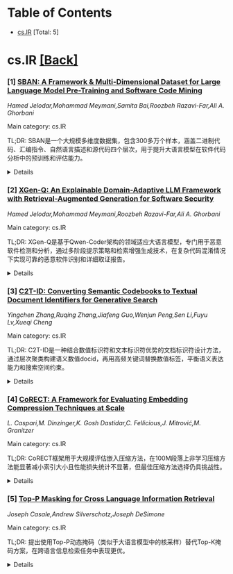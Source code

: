 <div id=toc></div>

# Table of Contents

- [cs.IR](#cs.IR) [Total: 5]


<div id='cs.IR'></div>

# cs.IR [[Back]](#toc)

### [1] [SBAN: A Framework \& Multi-Dimensional Dataset for Large Language Model Pre-Training and Software Code Mining](https://arxiv.org/abs/2510.18936)
*Hamed Jelodar,Mohammad Meymani,Samita Bai,Roozbeh Razavi-Far,Ali A. Ghorbani*

Main category: cs.IR

TL;DR: SBAN是一个大规模多维度数据集，包含300多万个样本，涵盖二进制代码、汇编指令、自然语言描述和源代码四个层次，用于提升大语言模型在软件代码分析中的预训练和评估能力。


<details>
  <summary>Details</summary>
Motivation: 现有的代码分析数据集通常只关注单一表示形式，缺乏跨表示形式的学习能力。SBAN旨在通过多模态结构连接低级机器表示和高级人类语义，为构建智能代码推理系统提供基础。

Method: 构建包含300多万个样本的数据集，其中290万个良性样本和67.2万个恶意软件样本，每个样本都提供二进制代码、汇编指令、自然语言描述和源代码四种表示形式。

Result: 创建了一个大规模、多模态的软件代码数据集，支持跨表示学习、软件语义理解和自动化恶意软件检测等研究任务。

Conclusion: SBAN数据集为软件行为挖掘、安全分析改进以及大语言模型在软件代码挖掘中的预训练和微调任务提供了新的机会，是构建智能代码推理系统的坚实基础。

Abstract: This paper introduces SBAN (Source code, Binary, Assembly, and Natural
Language Description), a large-scale, multi-dimensional dataset designed to
advance the pre-training and evaluation of large language models (LLMs) for
software code analysis. SBAN comprises more than 3 million samples, including
2.9 million benign and 672,000 malware respectively, each represented across
four complementary layers: binary code, assembly instructions, natural language
descriptions, and source code. This unique multimodal structure enables
research on cross-representation learning, semantic understanding of software,
and automated malware detection. Beyond security applications, SBAN supports
broader tasks such as code translation, code explanation, and other software
mining tasks involving heterogeneous data. It is particularly suited for
scalable training of deep models, including transformers and other LLM
architectures. By bridging low-level machine representations and high-level
human semantics, SBAN provides a robust foundation for building intelligent
systems that reason about code. We believe that this dataset opens new
opportunities for mining software behavior, improving security analytics, and
enhancing LLM capabilities in pre-training and fine-tuning tasks for software
code mining.

</details>


### [2] [XGen-Q: An Explainable Domain-Adaptive LLM Framework with Retrieval-Augmented Generation for Software Security](https://arxiv.org/abs/2510.19006)
*Hamed Jelodar,Mohammad Meymani,Roozbeh Razavi-Far,Ali A. Ghorbani*

Main category: cs.IR

TL;DR: XGen-Q是基于Qwen-Coder架构的领域适应大语言模型，专门用于恶意软件检测和分析，通过多阶段提示策略和检索增强生成技术，在复杂代码混淆情况下实现可靠的恶意软件识别和详细取证报告。


<details>
  <summary>Details</summary>
Motivation: 现有恶意软件检测系统对混淆或未知威胁的泛化能力不足，需要更适应性强且可解释的模型。生成式AI和LLM在代码理解方面表现出色，但在网络安全特别是恶意软件检测中的应用仍然有限。

Method: 基于Qwen-Coder架构构建领域适应LLM，在超过100万个恶意软件样本的大规模语料库上进行预训练，涵盖源代码和汇编代码。采用多阶段提示策略结合检索增强生成(RAG)，设计系统暴露模型于多样化混淆模式的训练流程。

Result: 实验结果显示XGen-Q相比竞争基线显著降低了困惑度，并在新型恶意软件样本上表现出强大性能。

Conclusion: 基于LLM的方法在可解释和鲁棒的恶意软件分析方面具有前景，XGen-Q展示了这种方法的有效性。

Abstract: Generative AI and large language models (LLMs) have shown strong capabilities
in code understanding, but their use in cybersecurity, particularly for malware
detection and analysis, remains limited. Existing detection systems often fail
to generalize to obfuscated or previously unseen threats, underscoring the need
for more adaptable and explainable models. To address this challenge, we
introduce XGen-Q, a domain-adapted LLM built on the Qwen-Coder architecture and
pretrained on a large-scale corpus of over one million malware samples,
spanning both source and assembly code. XGen-Q uses a multi-stage prompt
strategy combined with retrieval-augmented generation (RAG) to deliver reliable
malware identification and detailed forensic reporting, even in the presence of
complex code obfuscation. To further enhance generalization, we design a
training pipeline that systematically exposes the model to diverse obfuscation
patterns. Experimental results show that XGen-Q achieves significantly lower
perplexity than competitive baselines and exhibits strong performance on novel
malware samples, demonstrating the promise of LLM-based approaches for
interpretable and robust malware analysis.

</details>


### [3] [C2T-ID: Converting Semantic Codebooks to Textual Document Identifiers for Generative Search](https://arxiv.org/abs/2510.19221)
*Yingchen Zhang,Ruqing Zhang,Jiafeng Guo,Wenjun Peng,Sen Li,Fuyu Lv,Xueqi Cheng*

Main category: cs.IR

TL;DR: C2T-ID是一种结合数值标识符和文本标识符优势的文档标识符设计方法，通过层次聚类构建语义数值docid，再用高频关键词替换数值标签，平衡语义表达能力和搜索空间约束。


<details>
  <summary>Details</summary>
Motivation: 解决生成式检索中文档标识符设计的挑战：数值标识符无法利用大语言模型的自然语言理解能力，而纯文本标识符会扩大解码空间且对早期错误敏感。

Method: 1) 通过层次聚类构建语义数值docid；2) 提取高频元数据关键词并迭代替换数值标签；3) 可选的两级语义平滑步骤增强C2T-ID的流畅性。

Result: 在Natural Questions和淘宝产品搜索上的实验表明，C2T-ID显著优于原子标识符、语义码本和纯文本docid基线方法。

Conclusion: C2T-ID在平衡语义表达能力和搜索空间约束方面表现出色，有效解决了生成式检索中的文档标识符设计问题。

Abstract: Designing document identifiers (docids) that carry rich semantic information
while maintaining tractable search spaces is a important challenge in
generative retrieval (GR). Popular codebook methods address this by building a
hierarchical semantic tree and constraining generation to its child nodes, yet
their numeric identifiers cannot leverage the large language model's pretrained
natural language understanding. Conversely, using text as docid provides more
semantic expressivity but inflates the decoding space, making the system
brittle to early-step errors. To resolve this trade-off, we propose C2T-ID: (i)
first construct semantic numerical docid via hierarchical clustering; (ii) then
extract high-frequency metadata keywords and iteratively replace each numeric
label with its cluster's top-K keywords; and (iii) an optional two-level
semantic smoothing step further enhances the fluency of C2T-ID. Experiments on
Natural Questions and Taobao's product search demonstrate that C2T-ID
significantly outperforms atomic, semantic codebook, and pure-text docid
baselines, demonstrating its effectiveness in balancing semantic expressiveness
with search space constraints.

</details>


### [4] [CoRECT: A Framework for Evaluating Embedding Compression Techniques at Scale](https://arxiv.org/abs/2510.19340)
*L. Caspari,M. Dinzinger,K. Gosh Dastidar,C. Fellicious,J. Mitrović,M. Granitzer*

Main category: cs.IR

TL;DR: CoRECT框架用于大规模评估嵌入压缩方法，在100M段落上非学习压缩方法能显著减小索引大小且性能损失统计不显著，但最佳压缩方法选择仍具挑战性。


<details>
  <summary>Details</summary>
Motivation: 现有研究常忽略语料复杂性对稠密检索性能的影响，而语料大小和文档长度是重要因素，需要系统评估压缩方法在不同语料上的表现。

Method: 提出CoRECT框架，包含新策划的数据集集合，对8种代表性压缩方法进行基准测试，支持大规模嵌入压缩评估。

Result: 非学习压缩方法在100M段落上能实现显著的索引大小减少，性能损失统计不显著，但不同模型间性能存在差异。

Conclusion: 压缩方法选择具有挑战性，需要CoRECT框架来确保一致比较和明智选择，所有代码、数据和结果已开源。

Abstract: Dense retrieval systems have proven to be effective across various
benchmarks, but require substantial memory to store large search indices.
Recent advances in embedding compression show that index sizes can be greatly
reduced with minimal loss in ranking quality. However, existing studies often
overlook the role of corpus complexity -- a critical factor, as recent work
shows that both corpus size and document length strongly affect dense retrieval
performance. In this paper, we introduce CoRECT (Controlled Retrieval
Evaluation of Compression Techniques), a framework for large-scale evaluation
of embedding compression methods, supported by a newly curated dataset
collection. To demonstrate its utility, we benchmark eight representative types
of compression methods. Notably, we show that non-learned compression achieves
substantial index size reduction, even on up to 100M passages, with
statistically insignificant performance loss. However, selecting the optimal
compression method remains challenging, as performance varies across models.
Such variability highlights the necessity of CoRECT to enable consistent
comparison and informed selection of compression methods. All code, data, and
results are available on GitHub and HuggingFace.

</details>


### [5] [Top-P Masking for Cross Language Information Retrieval](https://arxiv.org/abs/2510.19758)
*Joseph Casale,Andrew Silverschotz,Joseph DeSimone*

Main category: cs.IR

TL;DR: 提出使用Top-P动态掩码（类似于大语言模型中的核采样）替代Top-K掩码方案，在跨语言信息检索任务中表现更优。


<details>
  <summary>Details</summary>
Motivation: Top-K掩码方案被提出作为信息检索任务中促进稀疏表示的简单替代方法，但现有算法如BLADE仅将其作为后处理阶段使用。

Method: 采用Top-P动态掩码方法，类似于大语言模型中的核采样技术，替代传统的Top-K掩码方案。

Result: 在跨语言信息检索任务中，Top-P动态掩码方法比Top-K掩码表现更好。

Conclusion: Top-P动态掩码是比Top-K掩码更有效的稀疏表示方法，在跨语言信息检索领域具有更好的性能。

Abstract: Top-K masking schemes have been proposed as a method to promote sparse
representations in Information Retrieval (IR) tasks, as a simple alternative to
Floating Point Operations per Second (FLOPS) regularization. Algorithms such as
Bilingual Lexical and Document Expansion Model (BLADE), adopt this approach as
a post-processing stage. We propose using Top-P Dynamic Masking similar to
Nucleus Sampling in Large Language Models, and demonstrate better performance
than Top-K masking. Specifically, we evaluate our methods in the domain of
Cross Language Information Retrieval (CLIR)

</details>
